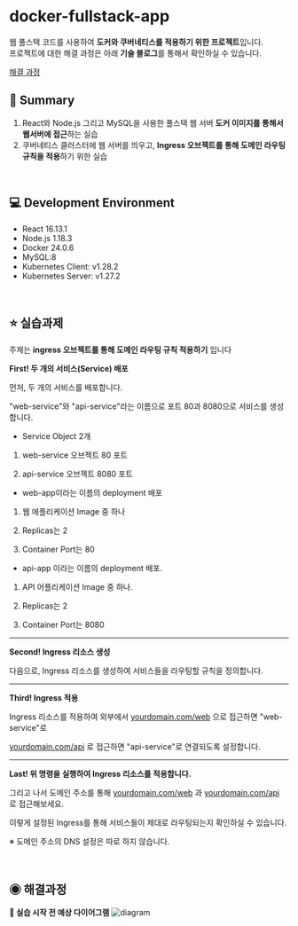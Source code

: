 # docker-fullstack-app

웹 풀스택 코드를 사용하여 **도커와 쿠버네티스를 적용하기 위한 프로젝트**입니다.<br>
프로젝트에 대한 해결 과정은 아래 **기술 블로그**를 통해서 확인하실 수 있습니다. <br>

[해결 과정](https://velog.io/@mdev97/K8S-Ingress-%EB%8F%84%EB%A9%94%EC%9D%B8-%EB%9D%BC%EC%9A%B0%ED%8C%85-%EA%B7%9C%EC%B9%99-%EC%A0%81%EC%9A%A9-Mac-M1-with-Docker-Desktop)

## 📝 Summary
1. React와 Node.js 그리고 MySQL을 사용한 풀스택 웹 서버 **도커 이미지를 통해서 웹서버에 접근**하는 실습
2. 쿠버네티스 클러스터에 웹 서버를 띄우고, **Ingress 오브젝트를 통해 도메인 라우팅 규칙을 적용**하기 위한 실습

<br>

## 💻 Development Environment
- React 16.13.1
- Node.js 1.18.3
- Docker 24.0.6
- MySQL:8
- Kubernetes Client: v1.28.2
- Kubernetes Server: v1.27.2

<br>

## **⭐️ 실습과제**

주제는 **ingress 오브젝트를 통해 도메인 라우팅 규칙 적용하기** 입니다

**First! 두 개의 서비스(Service) 배포**

먼저, 두 개의 서비스를 배포합니다. 

"web-service"와 "api-service"라는 이름으로 포트 80과 8080으로 서비스를 생성합니다.

- Service Object 2개

1. web-service 오브젝트 80 포트

2. api-service 오브젝트 8080 포트

- web-app이라는 이름의 deployment 배포

1. 웹 에플리케이션 Image 중 하나

2. Replicas는 2

3. Container Port는 80

- api-app 이라는 이름의 deployment 배포.

1. API 어플리케이션 Image 중 하나.

2. Replicas는 2

3. Container Port는 8080

---

**Second! Ingress 리소스 생성**

다음으로, Ingress 리소스를 생성하여 서비스들을 라우팅할 규칙을 정의합니다.

---

**Third! Ingress 적용**

Ingress 리소스를 적용하여 외부에서 [yourdomain.com/web](http://yourdomain.com/web) 으로 접근하면 "web-service"로

[yourdomain.com/api](http://yourdomain.com/api) 로 접근하면 "api-service"로 연결되도록 설정합니다.

---

**Last! 위 명령을 실행하여 Ingress 리소스를 적용합니다.** 

그리고 나서 도메인 주소를 통해 [yourdomain.com/web](http://yourdomain.com/web) 과 [yourdomain.com/api](http://yourdomain.com/api) 로 접근해보세요.

이렇게 설정된 Ingress를 통해 서비스들이 제대로 라우팅되는지 확인하실 수 있습니다.

※ 도메인 주소의 DNS 설정은 따로 하지 않습니다.

<br>

## **◉ 해결과정**

**📌 실습 시작 전 예상 다이어그램**
![diagram](https://github.com/moonstar0331/docker-fullstack-app/assets/79830859/c23d922c-f194-4971-a968-2c5f4d05cbc5)
